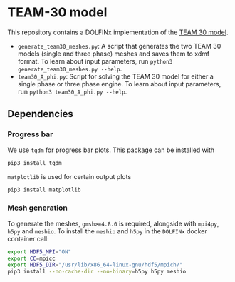 # TEAM-30 model

This repository contains a DOLFINx implementation of the [TEAM 30 model](http://www.compumag.org/jsite/images/stories/TEAM/problem30a.pdf).

- `generate_team30_meshes.py`: A script that generates the two TEAM 30 models (single and three phase) meshes and saves them to xdmf format. To learn about input parameters, run `python3 generate_team30_meshes.py --help`.
- `team30_A_phi.py`: Script for solving the TEAM 30 model for either a single phase or three phase engine. To learn about input parameters, run `python3 team30_A_phi.py --help`.

## Dependencies
### Progress bar
We use `tqdm` for progress bar plots. This package can be installed with 
```bash
pip3 install tqdm
```
`matplotlib` is used for certain output plots
```bash
pip3 install matplotlib
```


### Mesh generation
To generate the meshes, `gmsh>=4.8.0` is required, alongside with `mpi4py`, `h5py` and `meshio`. 
To install the `meshio` and `h5py` in the `DOLFINx` docker container call:
```bash
export HDF5_MPI="ON"
export CC=mpicc
export HDF5_DIR="/usr/lib/x86_64-linux-gnu/hdf5/mpich/"
pip3 install --no-cache-dir --no-binary=h5py h5py meshio
```